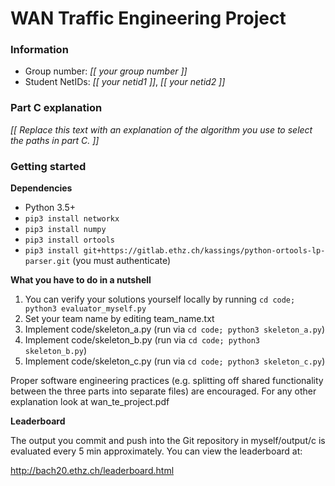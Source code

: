 # WAN Traffic Engineering Project

### Information

* Group number: *[[ your group number ]]*
* Student NetIDs: *[[ your netid1 ]]*, *[[ your netid2 ]]*

### Part C explanation

*[[ Replace this text with an explanation of the algorithm you use to select the paths in part C. ]]*

### Getting started

**Dependencies**

* Python 3.5+
* `pip3 install networkx`
* `pip3 install numpy`
* `pip3 install ortools`
* `pip3 install git+https://gitlab.ethz.ch/kassings/python-ortools-lp-parser.git` (you must authenticate)

**What you have to do in a nutshell**

1. You can verify your solutions yourself locally by running `cd code; python3 evaluator_myself.py`
2. Set your team name by editing team_name.txt
3. Implement code/skeleton_a.py (run via `cd code; python3 skeleton_a.py`)
4. Implement code/skeleton_b.py (run via `cd code; python3 skeleton_b.py`)
5. Implement code/skeleton_c.py (run via `cd code; python3 skeleton_c.py`)

Proper software engineering practices (e.g. splitting off shared functionality between the three parts into separate files) are encouraged. For any other explanation look at wan_te_project.pdf

**Leaderboard**

The output you commit and push into the Git repository in myself/output/c is evaluated every 5 min approximately. You can view the leaderboard at:

http://bach20.ethz.ch/leaderboard.html
